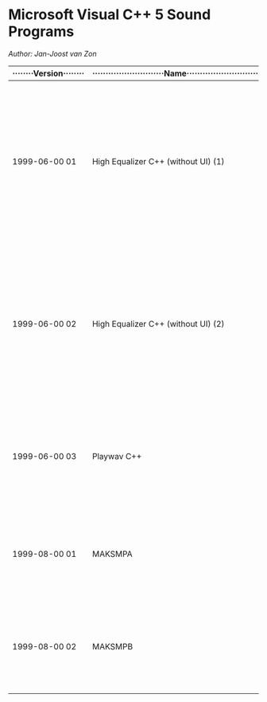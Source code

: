 # Microsoft Visual C++ 5 Sound Programs
*Author: Jan-Joost van Zon*

| ········Version········ | ···························Name··························· | Description |
| --- | --- | --- |
| 1999-06-00 01 | High Equalizer C++ (without UI) (1) | The equalization routine from High Equalized programmed in VB3 redone in Microsoft Visual C++ 5. It is much faster, but I did not give it a proper user interface.
| 1999-06-00 02 | High Equalizer C++ (without UI) (2) | The equalization routine from High Equalized programmed in VB3 redone in Microsoft Visual C++ 5. It is much faster, but I did not give it a proper user interface.
| 1999-06-00 03 | Playwav C++ | A start at a DLL for playing a wave file. It only contains a function for copying a file or something.
| 1999-08-00 01 | MAKSMPA | Program that generates a simple sound without any parameters or user interface.
| 1999-08-00 02 | MAKSMPB | Program that generates a simple sound without any parameters or user interface.